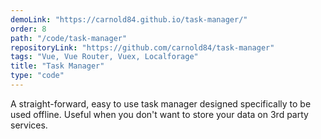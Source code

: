 ```yaml
---
demoLink: "https://carnold84.github.io/task-manager/"
order: 8
path: "/code/task-manager"
repositoryLink: "https://github.com/carnold84/task-manager"
tags: "Vue, Vue Router, Vuex, Localforage"
title: "Task Manager"
type: "code"
---
```


A straight-forward, easy to use task manager designed specifically to be used offline. Useful when you don't want to store your data on 3rd party services.
